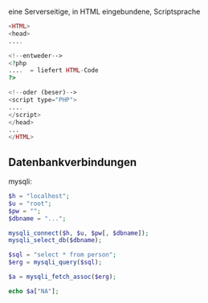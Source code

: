 eine Serverseitige, in HTML eingebundene, Scriptsprache

~~~php
<HTML>
<head>
....

<!--entweder-->
<?php
....  = liefert HTML-Code
?>

<!--oder (beser)-->
<script type="PHP">
....
</script>
</head>
...
</HTML>
~~~

## Datenbankverbindungen

mysqli:
~~~php
$h = "localhost";
$u = "root";
$pw = "";
$dbname = "...";

mysqli_connect($h, $u, $pw[, $dbname]);
mysqli_select_db($dbname);

$sql = "select * from person";
$erg = mysqli_query($sql);

$a = mysqli_fetch_assoc($erg);

echo $a["NA"]; 

~~~